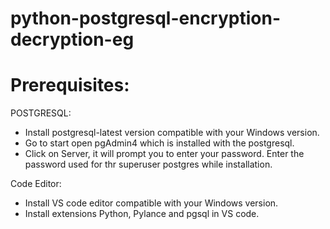# python-postgresql-encryption-decryption-eg

# Prerequisites:
POSTGRESQL:
- Install postgresql-latest version compatible with your Windows version.
- Go to start open pgAdmin4 which is installed with the postgresql.
- Click on Server, it will prompt you to enter your password. Enter the password used for thr superuser postgres while installation.

Code Editor:
- Install VS code editor compatible with your Windows version.
- Install extensions Python, Pylance and pgsql in VS code.
